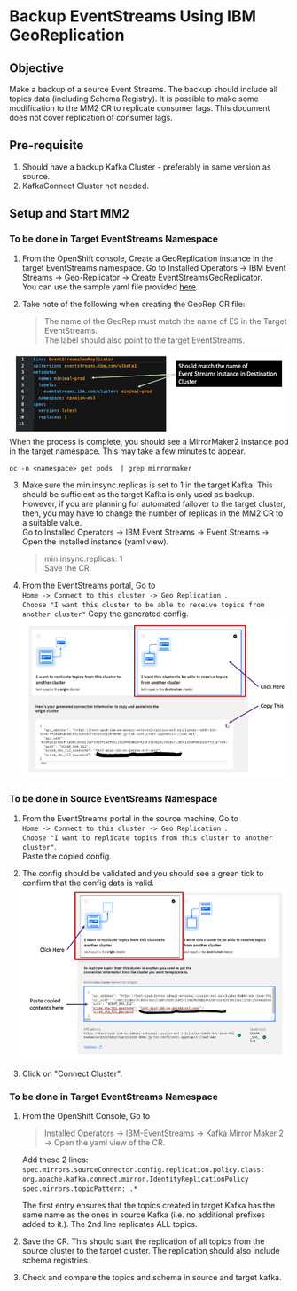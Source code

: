 # Backup EventStreams Using IBM GeoReplication

## Objective
Make a backup of a source Event Streams. The backup should include all topics data (including Schema Registry). It is possible to make some modification to the MM2 CR to replicate consumer lags. This document does not cover replication of consumer lags.  


## Pre-requisite

1. Should have a backup Kafka Cluster - preferably in same version as source. 
2. KafkaConnect Cluster not needed. 

## Setup and Start MM2

### To be done in Target EventStreams Namespace
1. From the OpenShift console, Create a GeoReplication instance in the target EventStreams namespace.  Go to Installed Operators -> IBM Event Streams -> Geo-Replicator -> Create EventStreamsGeoReplicator.   
You can use the sample yaml file provided [here](./georep.yaml).  

2. Take note of the following when creating the GeoRep CR file:   

	> The name of the GeoRep must match the name of ES in the Target EventStreams.   
	The label should also point to the target EventStreams.   

![](images/7.jpg)
When the process is complete, you should see a MirrorMaker2 instance pod in the target namespace. This may take a few minutes to appear.   

	oc -n <namespace> get pods  | grep mirrormaker


3. Make sure the min.insync.replicas is set to 1 in the target Kafka. This should be sufficient as the target Kafka is only used as backup. However, if you are planning for automated failover to the target cluster, then, you may have to change the number of replicas in the MM2 CR to a suitable value.  
Go to Installed Operators -> IBM Event Streams -> Event Streams -> Open the installed instance (yaml view).   

	> 	min.insync.replicas: 1  
	Save the CR.

4. From the EventStreams portal, Go to    
`Home -> Connect to this cluster -> Geo Replication `.  
`Choose "I want this cluster to be able to receive topics from another cluster"`
Copy the generated config. 
![](images/8.jpg)

### To be done in Source EventSreams Namespace

1. From the EventStreams portal in the source machine, Go to    
`Home -> Connect to this cluster -> Geo Replication `.  
`Choose "I want to replicate topics from this cluster to another cluster"`.  
Paste the copied config. 

2. The config should be validated and you should see a green tick to confirm that the config data is valid.    
![](images/9.jpg)

3. Click on "Connect Cluster".  

### To be done in Target EventStreams Namespace

1. From the OpenShift Console, Go to    

	> Installed Operators -> IBM-EventStreams -> Kafka Mirror Maker 2 -> Open the yaml view of the CR.  
	
	
	Add these 2 lines:
	`spec.mirrors.sourceConnector.config.replication.policy.class: org.apache.kafka.connect.mirror.IdentityReplicationPolicy`     
	`spec.mirrors.topicPattern: .*`
	
	The first entry ensures that the topics created in target Kafka has the same name as the ones in source Kafka (i.e. no additional prefixes added to it.). The 2nd line replicates ALL topics.    
	
2. Save the CR. This should start the replication of all topics from the source cluster to the target cluster. The replication should also include schema registries. 
3. Check and compare the topics and schema in source and target kafka. 

